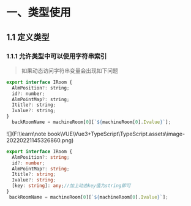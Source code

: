 # 一、类型使用

## 1.1 定义类型

### 1.1.1 允许类型中可以使用字符串索引

>如果动态访问字符串变量会出现如下问题

```js
export interface IRoom {
  AlmPosition?: string;
  id?: number;
  AlmPointMap?: string;
  Ititle?: string;
  Ivalue?: string;
}
  backRoomName = machineRoom[0][`${machineRoom[0].Ivalue}`];

```



![](F:\learn\note book\VUE\Vue3+TypeScript\TypeScript.assets\image-20220221145326860.png)





```typescript
export interface IRoom {
  AlmPosition?: string;
  id?: number;
  AlmPointMap?: string;
  Ititle?: string;
  Ivalue?: string;
  [key: string]: any;//加上动态key值为string即可
}
 backRoomName = machineRoom[0][`${machineRoom[0].Ivalue}`];
```

